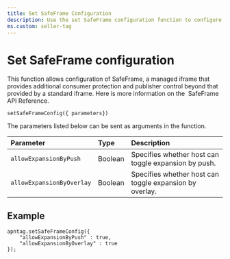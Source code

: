 ```yaml
---
title: Set SafeFrame Configuration
description: Use the set SafeFrame configuration function to configure SafeFrame, which is a managed iframe that provides additional consumer protection and publisher control. 
ms.custom: seller-tag
---
```


# Set SafeFrame configuration

This function allows configuration of SafeFrame, a managed iframe that provides additional consumer protection and publisher control beyond that provided by a standard iframe. Here is more information on the  SafeFrame API Reference.

```pre
setSafeFrameConfig({ parameters})
```

The parameters listed below can be sent as arguments in the function.

| Parameter | Type | Description |
|:---|:---|:---|
| `allowExpansionByPush` | Boolean | Specifies whether host can toggle expansion by push. |
| `allowExpansionByOverlay` | Boolean | Specifies whether host can toggle expansion by overlay. |

## Example

```pre
apntag.setSafeFrameConfig({
    "allowExpansionByPush" : true,
    "allowExpansionByOverlay" : true
});
```
